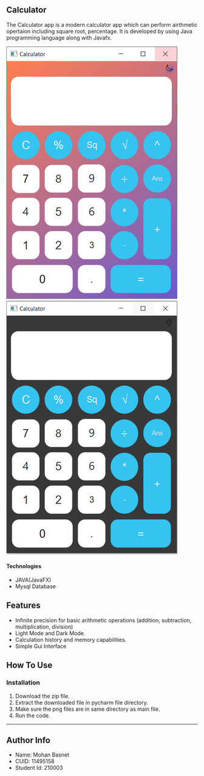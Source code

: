 ## Calculator

The Calculator app is a modern calculator app which can perform airthmetic opertaion including square root, percentage. It is developed by using Java programming language along with Javafx.

![](Calculator%20Img.PNG)
![](Dark%20Mode%20Calculator.PNG)


#### Technologies

- JAVA(JavaFX)
- Mysql Database



## Features

- Infinite precision for basic arithmetic operations (addition, subtraction, multiplication, division)
- Light Mode and Dark Mode.
- Calculation history and memory capabilities.
- Simple Gui Interface


## How To Use

### Installation

1. Download the zip file.
2. Extract the downloaded file in pycharm file directory.
3. Make sure the png files are in same directory as main file.
4. Run the code.

___


##  Author Info

- Name: Mohan Basnet
- CUID: 11495158
- Student Id: 210003
